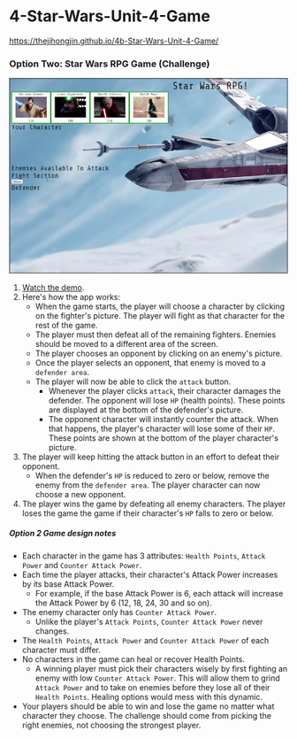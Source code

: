 # 4-Star-Wars-Unit-4-Game
https://thejihongjin.github.io/4b-Star-Wars-Unit-4-Game/

### Option Two: Star Wars RPG Game (Challenge)
![Star Wars](./assets/images/2-StarWars.jpg)
1. [Watch the demo](https://youtu.be/klN2-ITjRt8).
2. Here's how the app works:
   * When the game starts, the player will choose a character by clicking on the fighter's picture. The player will fight as that character for the rest of the game.
   * The player must then defeat all of the remaining fighters. Enemies should be moved to a different area of the screen.
   * The player chooses an opponent by clicking on an enemy's picture.
   * Once the player selects an opponent, that enemy is moved to a `defender area`.
   * The player will now be able to click the `attack` button.
     * Whenever the player clicks `attack`, their character damages the defender. The opponent will lose `HP` (health points). These points are displayed at the bottom of the defender's picture. 
     * The opponent character will instantly counter the attack. When that happens, the player's character will lose some of their `HP`. These points are shown at the bottom of the player character's picture.
3. The player will keep hitting the attack button in an effort to defeat their opponent.
   * When the defender's `HP` is reduced to zero or below, remove the enemy from the `defender area`. The player character can now choose a new opponent.
4. The player wins the game by defeating all enemy characters. The player loses the game the game if their character's `HP` falls to zero or below.

##### Option 2 Game design notes
* Each character in the game has 3 attributes: `Health Points`, `Attack Power` and `Counter Attack Power`.
* Each time the player attacks, their character's Attack Power increases by its base Attack Power. 
  * For example, if the base Attack Power is 6, each attack will increase the Attack Power by 6 (12, 18, 24, 30 and so on).
* The enemy character only has `Counter Attack Power`. 
  * Unlike the player's `Attack Points`, `Counter Attack Power` never changes.
* The `Health Points`, `Attack Power` and `Counter Attack Power` of each character must differ.
* No characters in the game can heal or recover Health Points. 
  * A winning player must pick their characters wisely by first fighting an enemy with low `Counter Attack Power`. This will allow them to grind `Attack Power` and to take on enemies before they lose all of their `Health Points`. Healing options would mess with this dynamic.
* Your players should be able to win and lose the game no matter what character they choose. The challenge should come from picking the right enemies, not choosing the strongest player.